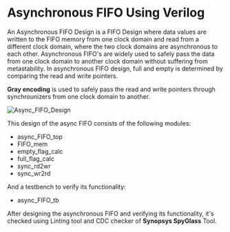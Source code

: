 # Asynchronous FIFO Using Verilog

An Asynchronous FIFO Design is a FIFO Design where data values are written to the FIFO memory from one clock domain and read from a different clock domain, where the two clock domains are asynchronous to each other. 
Asynchronous FIFO's are widely used to safely pass the data from one clock domain to another clock domain without suffering from metastability. 
In asynchronous FIFO design, full and empty is determined by comparing the read and write pointers. 

**Gray encoding** is used to safely pass the read and write pointers through synchrounizers from one clock domain to another.

![Async_FIFO_Design](https://github.com/bassantatef/Asynchronous-FIFO-Using-Verilog/assets/82764830/98f90e94-1e78-41b3-8ccd-87107634f760)

This design of the async FIFO consists of the following modules:
- async_FIFO_top
- FIFO_mem
- empty_flag_calc
- full_flag_calc
- sync_rd2wr
- sync_wr2rd

And a testbench to verify its functionality:
- async_FIFO_tb

After designing the asynchronous FIFO and verifying its functionality, it's checked using Linting tool and CDC checker of **Synopsys SpyGlass** Tool.
